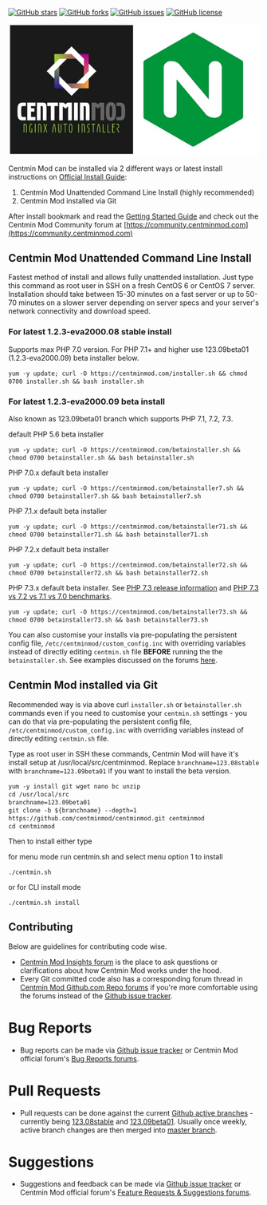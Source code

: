 [![GitHub stars](https://img.shields.io/github/stars/centminmod/centminmod.svg?style=flat-square)](https://github.com/centminmod/centminmod/stargazers) [![GitHub forks](https://img.shields.io/github/forks/centminmod/centminmod.svg?style=flat-square)](https://github.com/centminmod/centminmod/network) [![GitHub issues](https://img.shields.io/github/issues/centminmod/centminmod.svg?style=flat-square)](https://github.com/centminmod/centminmod/issues) [![GitHub license](https://img.shields.io/badge/license-AGPL-blue.svg?style=flat-square)](https://raw.githubusercontent.com/centminmod/centminmod/master/license.txt)

![Centmin Mod](/centmin-mod-logo2.jpg)

Centmin Mod can be installed via 2 different ways or latest install instructions on [Official Install Guide](https://centminmod.com/install.html):

1. Centmin Mod Unattended Command Line Install (highly recommended)
2. Centmin Mod installed via Git

After install bookmark and read the [Getting Started Guide](https://centminmod.com/getstarted.html) and check out the Centmin Mod Community forum at [https://community.centminmod.com](https://community.centminmod.com)

## Centmin Mod Unattended Command Line Install

Fastest method of install and allows fully unattended installation. Just type this command as root user in SSH on a fresh CentOS 6 or CentOS 7 server. Installation should take between 15-30 minutes on a fast server or up to 50-70 minutes on a slower server depending on server specs and your server's network connectivity and download speed.

### For latest 1.2.3-eva2000.08 stable install

Supports max PHP 7.0 version. For PHP 7.1+ and higher use 123.09beta01 (1.2.3-eva2000.09) beta installer below.

    yum -y update; curl -O https://centminmod.com/installer.sh && chmod 0700 installer.sh && bash installer.sh

### For latest 1.2.3-eva2000.09 beta install

Also known as 123.09beta01 branch which supports PHP 7.1, 7.2, 7.3.

default PHP 5.6 beta installer

    yum -y update; curl -O https://centminmod.com/betainstaller.sh && chmod 0700 betainstaller.sh && bash betainstaller.sh

PHP 7.0.x default beta installer

    yum -y update; curl -O https://centminmod.com/betainstaller7.sh && chmod 0700 betainstaller7.sh && bash betainstaller7.sh

PHP 7.1.x default beta installer

    yum -y update; curl -O https://centminmod.com/betainstaller71.sh && chmod 0700 betainstaller71.sh && bash betainstaller71.sh

PHP 7.2.x default beta installer

    yum -y update; curl -O https://centminmod.com/betainstaller72.sh && chmod 0700 betainstaller72.sh && bash betainstaller72.sh

PHP 7.3.x default beta installer. See [PHP 7.3 release information](https://community.centminmod.com/threads/php-7-3-0-7-2-13-7-1-25-7-0-33-5-6-39-released.16184/) and [PHP 7.3 vs 7.2 vs 7.1 vs 7.0 benchmarks](https://community.centminmod.com/threads/php-7-3-vs-7-2-vs-7-1-vs-7-0-php-fpm-benchmarks.16090/).

    yum -y update; curl -O https://centminmod.com/betainstaller73.sh && chmod 0700 betainstaller73.sh && bash betainstaller73.sh

You can also customise your installs via pre-populating the persistent config file, `/etc/centminmod/custom_config.inc` with overriding variables instead of directly editing `centmin.sh` file **BEFORE** running the the `betainstaller.sh`. See examples discussed on the forums [here](https://community.centminmod.com/threads/discussion-how-do-you-initially-install-setup-your-centmin-mod-server.14736/).

## Centmin Mod installed via Git    

Recommended way is via above curl `installer.sh` or `betainstaller.sh` commands even if you need to customise your `centmin.sh` settings - you can do that via pre-populating the persistent config file, `/etc/centminmod/custom_config.inc` with overriding variables instead of directly editing `centmin.sh` file.

Type as root user in SSH these commands, Centmin Mod will have it's install setup at /usr/local/src/centminmod. Replace `branchname=123.08stable` with `branchname=123.09beta01` if you want to install the beta version.

    yum -y install git wget nano bc unzip
    cd /usr/local/src
    branchname=123.09beta01
    git clone -b ${branchname} --depth=1 https://github.com/centminmod/centminmod.git centminmod
    cd centminmod

Then to install either type

for menu mode run centmin.sh and select menu option 1 to install

    ./centmin.sh

or for CLI install mode

    ./centmin.sh install    

## Contributing

Below are guidelines for contributing code wise. 

* [Centmin Mod Insights forum](https://community.centminmod.com/forums/centmin-mod-insights.20/) is the place to ask questions or clarifications about how Centmin Mod works under the hood.
* Every Git committed code also has a corresponding forum thread in [Centmin Mod Github.com Repo forums](https://community.centminmod.com/link-forums/centmin-mod-github-com-repository.13/) if you're more comfortable using the forums instead of the [Github issue tracker](https://github.com/centminmod/centminmod/issues).

# Bug Reports

* Bug reports can be made via [Github issue tracker](https://github.com/centminmod/centminmod/issues) or Centmin Mod official forum's [Bug Reports forums](https://community.centminmod.com/forums/bug-reports.12/).

# Pull Requests

* Pull requests can be done against the current [Github active branches](https://github.com/centminmod/centminmod/branches/active) - currently being [123.08stable](https://github.com/centminmod/centminmod/tree/123.08stable) and [123.09beta01](https://github.com/centminmod/centminmod/tree/123.09beta01). Usually once weekly, active branch changes are then merged into [master branch](https://github.com/centminmod/centminmod).

# Suggestions

* Suggestions and feedback can be made via [Github issue tracker](https://github.com/centminmod/centminmod/issues) or Centmin Mod official forum's [Feature Requests & Suggestions forums](https://community.centminmod.com/forums/feature-requests-suggestions.11/).